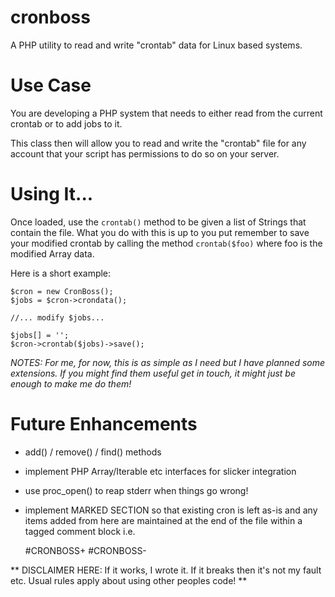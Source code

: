 cronboss
========

A PHP utility to read and write "crontab" data for Linux based
systems.

Use Case
========

You are developing a PHP system that needs to either read from the
current crontab or to add jobs to it.

This class then will allow you to read and write the "crontab" file for any
account that your script has permissions to do so on your server.

Using It...
===========

Once loaded, use the `crontab()` method to be given a list of Strings
that contain the file. What you do with this is up to you put remember
to save your modified crontab by calling the method `crontab($foo)`
where foo is the modified Array<String> data.

Here is a short example:

    $cron = new CronBoss();
    $jobs = $cron->crondata();

    //... modify $jobs...

    $jobs[] = '';
    $cron->crontab($jobs)->save();


*NOTES: For me, for now, this is as simple as I need but I have
planned some extensions. If you might find them useful get in touch,
it might just be enough to make me do them!*


Future Enhancements
===================

 - add() / remove() / find() methods
 - implement PHP Array/Iterable etc interfaces for slicker integration
 - use proc_open() to reap stderr when things go wrong!
 
 - implement MARKED SECTION so that existing cron is left as-is and any items added from here are maintained at the end of the file within a tagged comment block i.e.

    #CRONBOSS+
    #CRONBOSS-

** DISCLAIMER HERE: If it works, I wrote it. If it breaks then it's
not my fault etc. Usual rules apply about using other peoples code! **
